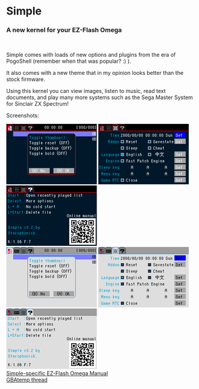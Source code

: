 <html>
<body>
<h1>Simple</h1>
<h3>A new kernel for your EZ-Flash Omega</h3><br />
<p>Simple comes with loads of new options and plugins from the era of PogoShell (remember when that was popular? :) ).</p>
<p>It also comes with a new theme that in my opinion looks better than the stock firmware.</p>
<p>Using this kernel you can view images, listen to music, read text documents, and play many more systems such as the Sega Master System for Sinclair ZX Spectrum!</p>

<p>Screenshots:</p>
<img src="images/simplelight/simplelight-0.png">
<img src="images/simplelight/simplelight-1.png">
<img src="images/simplelight/simplelight-2.png"><br />
<img src="images/simplelight/simplelight-0l.png">
<img src="images/simplelight/simplelight-1l.png">
<img src="images/simplelight/simplelight-2l.png"><br />
<a href="omegamanual.html">Simple-specific EZ-Flash Omega Manual</a><br />
<a href="https://gbatemp.net/threads/new-theme-for-ez-flash-omega.520665/page-15">GBAtemp thread</a><br />
</body>
</html>